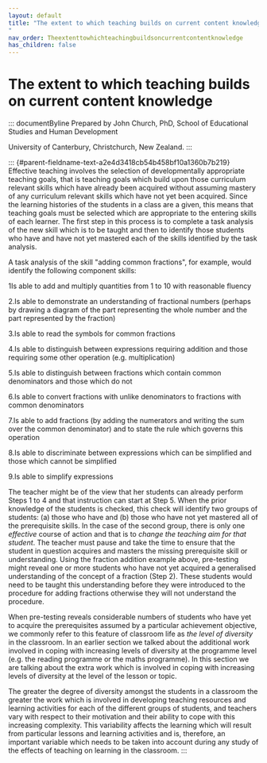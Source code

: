 ```yaml
---
layout: default
title: "The extent to which teaching builds on current content knowledge 
"
nav_order: Theextenttowhichteachingbuildsoncurrentcontentknowledge
has_children: false
---
```

# The extent to which teaching builds on current content knowledge 


::: documentByline
Prepared by John Church, PhD, School of Educational Studies and Human
Development

University of Canterbury, Christchurch, New Zealand.
:::

::: {#parent-fieldname-text-a2e4d3418cb54b458bf10a1360b7b219}
Effective teaching involves the selection of developmentally appropriate
teaching goals, that is teaching goals which build upon those curriculum
relevant skills which have already been acquired without assuming
mastery of any curriculum relevant skills which have not yet been
acquired. Since the learning histories of the students in a class are a
given, this means that teaching goals must be selected which are
appropriate to the entering skills of each learner. The first step in
this process is to complete a task analysis of the new skill which is to
be taught and then to identify those students who have and have not yet
mastered each of the skills identified by the task analysis.

A task analysis of the skill "adding common fractions", for example,
would identify the following component skills:

1Is able to add and multiply quantities from 1 to 10 with reasonable
fluency

2.Is able to demonstrate an understanding of fractional numbers (perhaps
by drawing a diagram of the part representing the whole number and the
part represented by the fraction)

3.Is able to read the symbols for common fractions

4.Is able to distinguish between expressions requiring addition and
those requiring some other operation (e.g. multiplication)

5.Is able to distinguish between fractions which contain common
denominators and those which do not

6.Is able to convert fractions with unlike denominators to fractions
with common denominators

7.Is able to add fractions (by adding the numerators and writing the sum
over the common denominator) and to state the rule which governs this
operation

8.Is able to discriminate between expressions which can be simplified
and those which cannot be simplified

9.Is able to simplify expressions

The teacher might be of the view that her students can already perform
Steps 1 to 4 and that instruction can start at Step 5. When the prior
knowledge of the students is checked, this check will identify two
groups of students: (a) those who have and (b) those who have not yet
mastered all of the prerequisite skills. In the case of the second
group, there is only one *effective* course of action and that is to
*change the teaching aim for that student*. The teacher must pause and
take the time to ensure that the student in question acquires and
masters the missing prerequisite skill or understanding. Using the
fraction addition example above, pre-testing might reveal one or more
students who have not yet acquired a generalised understanding of the
concept of a fraction (Step 2). These students would need to be taught
this understanding before they were introduced to the procedure for
adding fractions otherwise they will not understand the procedure.

When pre-testing reveals considerable numbers of students who have yet
to acquire the prerequisites assumed by a particular achievement
objective, we commonly refer to this feature of classroom life as *the
level of diversity* in the classroom. In an earlier section we talked
about the additional work involved in coping with increasing levels of
diversity at the programme level (e.g. the reading programme or the
maths programme). In this section we are talking about the extra work
which is involved in coping with increasing levels of diversity at the
level of the lesson or topic.

The greater the degree of diversity amongst the students in a classroom
the greater the work which is involved in developing teaching resources
and learning activities for each of the different groups of students,
and teachers vary with respect to their motivation and their ability to
cope with this increasing complexity. This variability affects the
learning which will result from particular lessons and learning
activities and is, therefore, an important variable which needs to be
taken into account during any study of the effects of teaching on
learning in the classroom.
:::
